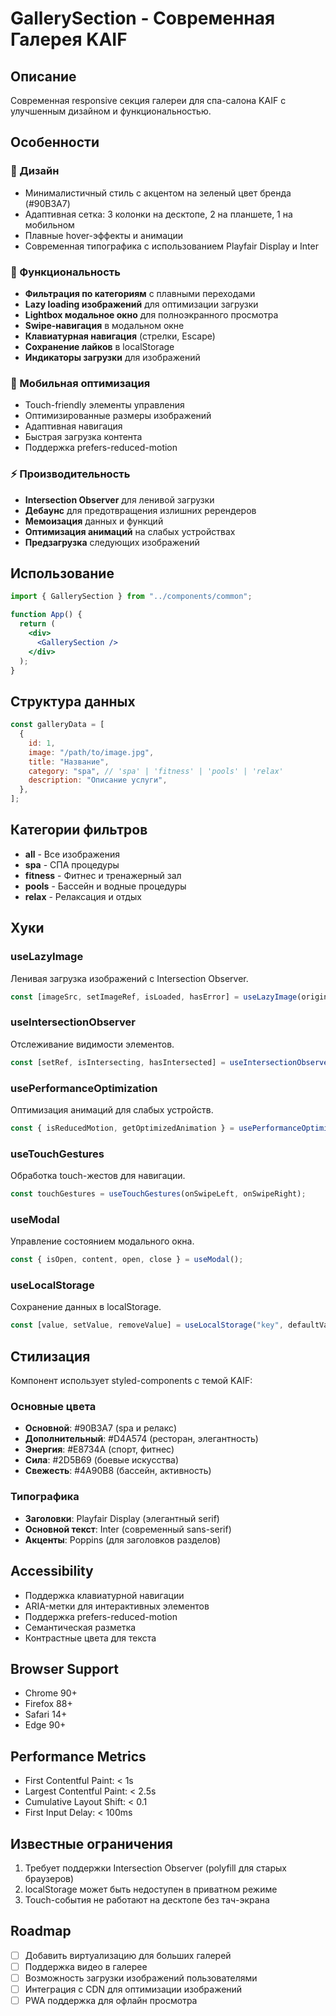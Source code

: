 # GallerySection - Современная Галерея KAIF

## Описание

Современная responsive секция галереи для спа-салона KAIF с улучшенным дизайном и функциональностью.

## Особенности

### 🎨 Дизайн

- Минималистичный стиль с акцентом на зеленый цвет бренда (#90B3A7)
- Адаптивная сетка: 3 колонки на десктопе, 2 на планшете, 1 на мобильном
- Плавные hover-эффекты и анимации
- Современная типографика с использованием Playfair Display и Inter

### 🚀 Функциональность

- **Фильтрация по категориям** с плавными переходами
- **Lazy loading изображений** для оптимизации загрузки
- **Lightbox модальное окно** для полноэкранного просмотра
- **Swipe-навигация** в модальном окне
- **Клавиатурная навигация** (стрелки, Escape)
- **Сохранение лайков** в localStorage
- **Индикаторы загрузки** для изображений

### 📱 Мобильная оптимизация

- Touch-friendly элементы управления
- Оптимизированные размеры изображений
- Адаптивная навигация
- Быстрая загрузка контента
- Поддержка prefers-reduced-motion

### ⚡ Производительность

- **Intersection Observer** для ленивой загрузки
- **Дебаунс** для предотвращения излишних ререндеров
- **Мемоизация** данных и функций
- **Оптимизация анимаций** на слабых устройствах
- **Предзагрузка** следующих изображений

## Использование

```jsx
import { GallerySection } from "../components/common";

function App() {
  return (
    <div>
      <GallerySection />
    </div>
  );
}
```

## Структура данных

```javascript
const galleryData = [
  {
    id: 1,
    image: "/path/to/image.jpg",
    title: "Название",
    category: "spa", // 'spa' | 'fitness' | 'pools' | 'relax'
    description: "Описание услуги",
  },
];
```

## Категории фильтров

- **all** - Все изображения
- **spa** - СПА процедуры
- **fitness** - Фитнес и тренажерный зал
- **pools** - Бассейн и водные процедуры
- **relax** - Релаксация и отдых

## Хуки

### useLazyImage

Ленивая загрузка изображений с Intersection Observer.

```javascript
const [imageSrc, setImageRef, isLoaded, hasError] = useLazyImage(originalSrc);
```

### useIntersectionObserver

Отслеживание видимости элементов.

```javascript
const [setRef, isIntersecting, hasIntersected] = useIntersectionObserver();
```

### usePerformanceOptimization

Оптимизация анимаций для слабых устройств.

```javascript
const { isReducedMotion, getOptimizedAnimation } = usePerformanceOptimization();
```

### useTouchGestures

Обработка touch-жестов для навигации.

```javascript
const touchGestures = useTouchGestures(onSwipeLeft, onSwipeRight);
```

### useModal

Управление состоянием модального окна.

```javascript
const { isOpen, content, open, close } = useModal();
```

### useLocalStorage

Сохранение данных в localStorage.

```javascript
const [value, setValue, removeValue] = useLocalStorage("key", defaultValue);
```

## Стилизация

Компонент использует styled-components с темой KAIF:

### Основные цвета

- **Основной**: #90B3A7 (spa и релакс)
- **Дополнительный**: #D4A574 (ресторан, элегантность)
- **Энергия**: #E8734A (спорт, фитнес)
- **Сила**: #2D5B69 (боевые искусства)
- **Свежесть**: #4A90B8 (бассейн, активность)

### Типографика

- **Заголовки**: Playfair Display (элегантный serif)
- **Основной текст**: Inter (современный sans-serif)
- **Акценты**: Poppins (для заголовков разделов)

## Accessibility

- Поддержка клавиатурной навигации
- ARIA-метки для интерактивных элементов
- Поддержка prefers-reduced-motion
- Семантическая разметка
- Контрастные цвета для текста

## Browser Support

- Chrome 90+
- Firefox 88+
- Safari 14+
- Edge 90+

## Performance Metrics

- First Contentful Paint: < 1s
- Largest Contentful Paint: < 2.5s
- Cumulative Layout Shift: < 0.1
- First Input Delay: < 100ms

## Известные ограничения

1. Требует поддержки Intersection Observer (polyfill для старых браузеров)
2. localStorage может быть недоступен в приватном режиме
3. Touch-события не работают на десктопе без тач-экрана

## Roadmap

- [ ] Добавить виртуализацию для больших галерей
- [ ] Поддержка видео в галерее
- [ ] Возможность загрузки изображений пользователями
- [ ] Интеграция с CDN для оптимизации изображений
- [ ] PWA поддержка для офлайн просмотра
